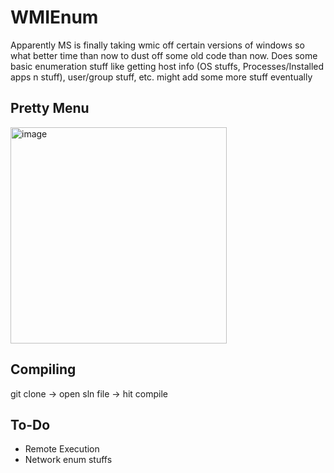 # WMIEnum

Apparently MS is finally taking wmic off certain versions of windows so what better time than now to dust off some old code than now. Does some basic enumeration stuff like getting host info (OS stuffs, Processes/Installed apps n stuff), user/group stuff, etc. might add some more stuff eventually

## Pretty Menu

<img width="346" alt="image" src="https://user-images.githubusercontent.com/57014148/153346920-6c988b6e-0820-4ab0-9856-ba82db885b11.png">


## Compiling
git clone -> open sln file -> hit compile

## To-Do
* Remote Execution
* Network enum stuffs
